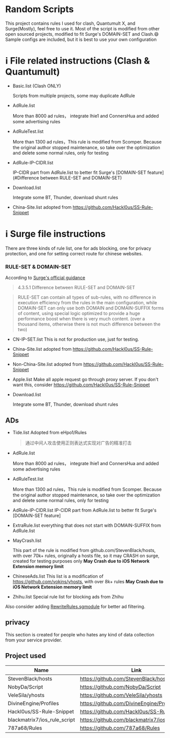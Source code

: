 # Random Scripts
This project contains rules I used for clash, Quantumult X, and Surge(Mostly), feel free to use it.
Most of the script is modified from other open sourced projects, modified to fit Surge's DOMAIN-SET and Clash.😄
Sample configs are included, but it is best to use your own configuration

# ℹ️ File related instructions (Clash & Quantumult)

- Basic.list (Clash ONLY)

  Scripts from multiple projects, some may duplicate AdRule

- AdRule.list

  More than 8000 ad rules， integrate lhie1 and ConnersHua and added some advertising rules

- AdRuleTest.list 

  More than 1300 ad rules，This rule is modified from Scomper. Because the original author stopped maintenance, so take over the optimization and delete some normal rules, only for testing

- AdRule-IP-CIDR.list 

  IP-CIDR part from AdRule.list to better fit Surge's [DOMAIN-SET feature](#Difference between RULE-SET and DOMAIN-SET)

- Download.list 

  Integrate some BT, Thunder, download shunt rules

- China-Site.list
  adopted from https://github.com/Hackl0us/SS-Rule-Snippet

# ℹ️ Surge file instructions
There are three kinds of rule list, one for ads blocking, one for privacy protection, and one for setting correct route for chinese websites. 

### RULE-SET & DOMAIN-SET

According to [Surge's official guidance](https://manual.nssurge.com/book/understanding-surge/en/#rule-system)

> 4.3.5.1 Difference between RULE-SET and DOMAIN-SET

> RULE-SET can contain all types of sub-rules, with no difference in execution efficiency from the rules in the main configuration, while DOMAIN-SET can only use both DOMAIN and DOMAIN-SUFFIX forms of content, using special logic optimized to provide a huge performance boost when there is very much content. (over a thousand items, otherwise there is not much difference between the two)

- CN-IP-SET.list
  This is not for production use, just for testing.

- China-Site.list
  adopted from https://github.com/Hackl0us/SS-Rule-Snippet

- Non-China-Site.list
  adopted from https://github.com/Hackl0us/SS-Rule-Snippet

- Apple.list
  Make all apple request go through proxy server.
  If you don't want this, consider https://github.com/Hackl0us/SS-Rule-Snippet

- Download.list 

  Integrate some BT, Thunder, download shunt rules
  

## ADs

- Tide.list
  Adopted from eHpo1/Rules
  > 通过中间人攻击使用正则表达式实现对广告的精准打击

- AdRule.list

  More than 8000 ad rules， integrate lhie1 and ConnersHua and added some advertising rules

- AdRuleTest.list 

  More than 1300 ad rules，This rule is modified from Scomper. Because the original author stopped maintenance, so take over the optimization and delete some normal rules, only for testing

- AdRule-IP-CIDR.list 
  IP-CIDR part from AdRule.list to better fit Surge's [DOMAIN-SET feature]

- ExtraRule.list
  everything that does not start with DOMAIN-SUFFIX from AdRule.list

- MayCrash.list

  This part of the rule is modified from github.com/StevenBlack/hosts, with over 70k+ rules, originally a hosts file, so it may CRASH on surge, created for testing purposes only
  **May Crash due to iOS Network Extension memory limit**

- ChineseAds.list
  This list is a modification of https://github.com/vokins/yhosts, with over 8k+ rules
  **May Crash due to iOS Network Extension memory limit**

- Zhihu.list
  Special rule list for blocking ads from Zhihu


Also consider adding [RewriteRules.sgmodule](https://github.com/NobyDa/Script/blob/master/Surge/Module/RewriteRules.sgmodule) for better ad filtering.

## privacy
This section is created for people who hates any kind of data collection from your service provider.

## Project used
|  Name                | Link                                     |
| ----                 |    ----                                  |
|  StevenBlack/hosts   | https://github.com/StevenBlack/hosts     |
| NobyDa/Script        | https://github.com/NobyDa/Script         |
| VeleSila/yhosts | https://github.com/VeleSila/yhosts |
| DivineEngine/Profiles | https://github.com/DivineEngine/Profiles |
| Hackl0us/SS-Rule-Snippet | https://github.com/Hackl0us/SS-Rule-Snippet|
| blackmatrix7/ios_rule_script |https://github.com/blackmatrix7/ios_rule_script|
| 787a68/Rules | https://github.com/787a68/Rules|